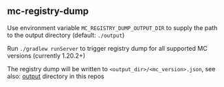 ## mc-registry-dump

Use environment variable `MC_REGISTRY_DUMP_OUTPUT_DIR` to supply the path to the output directory (default: `./output`)

Run `./gradlew runServer` to trigger registry dump for all supported MC versions (currently 1.20.2+)

The registry dump will be written to `<output_dir>/<mc_version>.json`, see also: [output](output) directory in this repos
